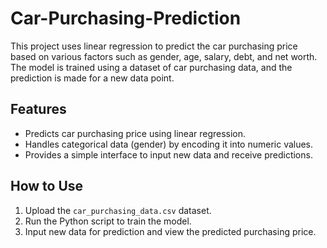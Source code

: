 # Car-Purchasing-Prediction

This project uses linear regression to predict the car purchasing price based on various factors such as gender, age, salary, debt, and net worth. The model is trained using a dataset of car purchasing data, and the prediction is made for a new data point.

## Features
- Predicts car purchasing price using linear regression.
- Handles categorical data (gender) by encoding it into numeric values.
- Provides a simple interface to input new data and receive predictions.

## How to Use
1. Upload the `car_purchasing_data.csv` dataset.
2. Run the Python script to train the model.
3. Input new data for prediction and view the predicted purchasing price.
